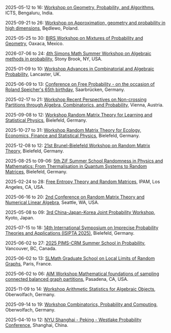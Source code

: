 2025-05-12 to 16: [Workshop on Geometry, Probability, and Algorithms](https://www.icts.res.in/discussion-meeting/gpa25), ICTS, Bengaluru, India.

2025-09-21 to 26: [Workshop on Approximation, geometry and probability in high dimensions](https://sites.google.com/impan.pl/high-dimensions/), Będlewo, Poland.

2025-05-25 to 30: [BIRS Workshop on Mixtures of Probability and Geometry](https://www.birs.ca/events/2025/5-day-workshops/25w5361), Oaxaca, Mexico.

2026-07-06 to 24: [4th Simons Math Summer Workshop on Algebraic methods in probability](https://scgp.stonybrook.edu/archives/45985), Stony Brook, NY, USA.

2025-01-09 to 10: [Workshop Advances in Combinatorial and Algebraic Probability](https://sites.google.com/view/comb-alg-prob-workshop), Lancaster, UK.

2025-06-09 to 13: [Conference on Free Probability - on the occasion of Roland Speicher's 65th birthday](https://www.uni-saarland.de/lehrstuhl/weber-moritz/research/roland65.html), Saarbrücken, Germany.

2025-02-17 to 21: [Workshop Recent Perspectives on Non-crossing Partitions through Algebra, Combinatorics, and Probability](https://www.esi.ac.at/events/e548/), Vienna, Austria.

2025-09-08 to 12: [Workshop Random Matrix Theory for Learning and Statistical Physics](https://www.uni-bielefeld.de/einrichtungen/zif/groups/ongoing/matrices/), Bielefeld, Germany.

2025-10-27 to 31: [Workshop Random Matrix Theory for Ecology, Economics, Finance and Statistical Physics](https://www.uni-bielefeld.de/einrichtungen/zif/groups/ongoing/matrices/), Bielefeld, Germany.

2025-12-08 to 12: [21st Brunel-Bielefeld Workshop on Random Matrix Theory](https://www.uni-bielefeld.de/einrichtungen/zif/groups/ongoing/matrices/), Bielefeld, Germany.

2025-08-25 to 09-06: [5th ZiF Summer School Randomness in Physics and Mathematics: From Thermalisation in Quantum Systems to Random Matrices](https://indico.physik.uni-bielefeld.de/event/220/), Bielefeld, Germany.

2025-02-24 to 28: [Free Entropy Theory and Random Matrices](https://www.ipam.ucla.edu/programs/workshops/free-entropy-theory-and-random-matrices/), IPAM, Los Angeles, CA, USA.

2025-06-16 to 20: [2nd Conference on Random Matrix Theory and Numerical Linear Algebra](https://faculty.washington.edu/trogdon/RMT+NLA_II/), Seattle, WA, USA.

2025-05-08 to 09: [3rd China-Japan-Korea Joint Probability Workshop](https://www.kurims.kyoto-u.ac.jp/~croydon/CJK3.html), Kyoto, Japan.

2025-07-15 to 18: [14th International Symposium on Imprecise Probability Theories and Applications (ISIPTA 2025)](https://isipta25.sipta.org/), Bielefeld, Germany.

2025-06-02 to 27: [2025 PIMS-CRM Summer School in Probability](https://www.slmath.org/summer-schools/1071), Vancouver, BC, Canada.

2025-06-02 to 13: [SLMath Graduate School on Local Limits of Random Graphs](https://www.slmath.org/summer-schools/1099), Paris, France.

2025-06-02 to 06: [AIM Workshop Mathematical foundations of sampling connected balanced graph partitions](https://aimath.org/workshops/upcoming/connectedbalanced/), Pasadena, CA, USA.

2025-11-09 to 14: [Workshop Arithmetic Statistics for Algebraic Objects](https://www.mfo.de/occasion/2546/www_view), Oberwolfach, Germany.

2025-09-14 to 19: [Workshop Combinatorics, Probability and Computing](https://www.mfo.de/occasion/2538/www_view), Oberwolfach, Germany.

2025-04-10 to 12: [NYU Shanghai - Peking - Westlake Probability Conference](https://www.probabilityconference2025.com/), Shanghai, China.

